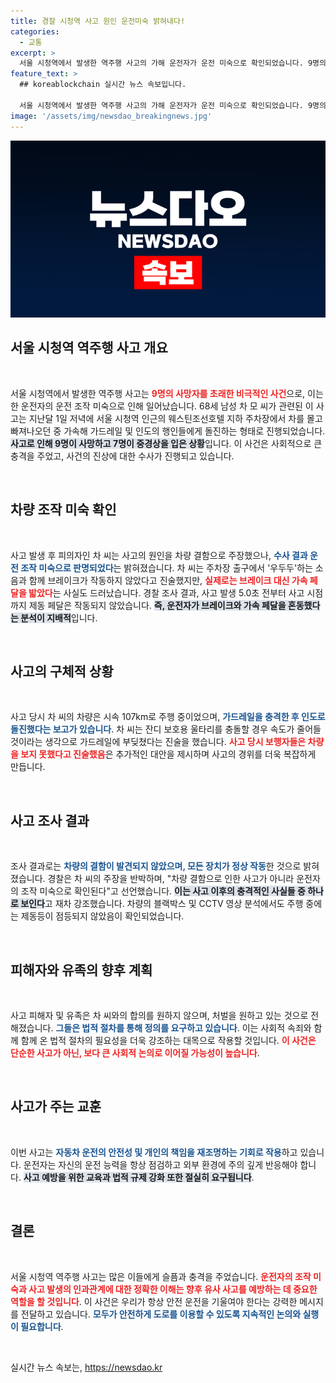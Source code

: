 ```yaml
---
title: 경찰 시청역 사고 원인 운전미숙 밝혀내다!
categories:
  - 교통
excerpt: >
  서울 시청역에서 발생한 역주행 사고의 가해 운전자가 운전 미숙으로 확인되었습니다. 9명의 사망자를 낸 이번 사고는 차량 결함이 아닌 브레이크와 가속 페달 착각으로 발생한 것으로 밝혀졌습니다. 유족들은 처벌을 원하고 있습니다.
feature_text: >
  ## koreablockchain 실시간 뉴스 속보입니다.

  서울 시청역에서 발생한 역주행 사고의 가해 운전자가 운전 미숙으로 확인되었습니다. 9명의 사망자를 낸 이번 사고는 차량 결함이 아닌 브레이크와 가속 페달 착각으로 발생한 것으로 밝혀졌습니다. 유족들은 처벌을 원하고 있습니다.
image: '/assets/img/newsdao_breakingnews.jpg'
---
```


<p><img src="/assets/img/newsdao_breakingnews.jpg" alt="koreablockchain 속보" /></p>

<h2 data-ke-size="size26">서울 시청역 역주행 사고 개요</h2>

<p data-ke-size="size16">&nbsp;</p>

<p>서울 시청역에서 발생한 역주행 사고는 <b><span style="color: #ee2323;">9명의 사망자를 초래한 비극적인 사건</span></b>으로, 이는 한 운전자의 운전 조작 미숙으로 인해 일어났습니다. 68세 남성 차 모 씨가 관련된 이 사고는 지난달 1일 저녁에 서울 시청역 인근의 웨스틴조선호텔 지하 주차장에서 차를 몰고 빠져나오던 중 가속해 가드레일 및 인도의 행인들에게 돌진하는 형태로 진행되었습니다. <b><span style="background-color: #21538527;">사고로 인해 9명이 사망하고 7명이 중경상을 입은 상황</span></b>입니다. 이 사건은 사회적으로 큰 충격을 주었고, 사건의 진상에 대한 수사가 진행되고 있습니다. </p>

<p data-ke-size="size16">&nbsp;</p>

<h2 data-ke-size="size26">차량 조작 미숙 확인</h2>

<p data-ke-size="size16">&nbsp;</p>

<p>사고 발생 후 피의자인 차 씨는 사고의 원인을 차량 결함으로 주장했으나, <b><span style="color: #1a5490;">수사 결과 운전 조작 미숙으로 판명되었다</span></b>는 밝혀졌습니다. 차 씨는 주차장 출구에서 '우두두'하는 소음과 함께 브레이크가 작동하지 않았다고 진술했지만, <b><span style="color: #ee2323;">실제로는 브레이크 대신 가속 페달을 밟았다</span></b>는 사실도 드러났습니다. 경찰 조사 결과, 사고 발생 5.0초 전부터 사고 시점까지 제동 페달은 작동되지 않았습니다. <b><span style="background-color: #21538527;">즉, 운전자가 브레이크와 가속 페달을 혼동했다는 분석이 지배적</span></b>입니다.</p>

<p data-ke-size="size16">&nbsp;</p>

<h2 data-ke-size="size26">사고의 구체적 상황</h2>

<p data-ke-size="size16">&nbsp;</p>

<p>사고 당시 차 씨의 차량은 시속 107km로 주행 중이었으며, <b><span style="color: #1a5490;">가드레일을 충격한 후 인도로 돌진했다는 보고가 있습니다</span></b>. 차 씨는 잔디 보호용 울타리를 충돌할 경우 속도가 줄어들 것이라는 생각으로 가드레일에 부딪쳤다는 진술을 했습니다. <b><span style="color: #ee2323;">사고 당시 보행자들은 차량을 보지 못했다고 진술했음</span></b>은 추가적인 대안을 제시하며 사고의 경위를 더욱 복잡하게 만듭니다. </p>

<p data-ke-size="size16">&nbsp;</p>

<h2 data-ke-size="size26">사고 조사 결과</h2>

<p data-ke-size="size16">&nbsp;</p>

<p>조사 결과로는 <b><span style="color: #1a5490;">차량의 결함이 발견되지 않았으며, 모든 장치가 정상 작동</span></b>한 것으로 밝혀졌습니다. 경찰은 차 씨의 주장을 반박하며, "차량 결함으로 인한 사고가 아니라 운전자의 조작 미숙으로 확인된다"고 선언했습니다. <b><span style="background-color: #21538527;">이는 사고 이후의 충격적인 사실들 중 하나로 보인다</span></b>고 재차 강조했습니다. 차량의 블랙박스 및 CCTV 영상 분석에서도 주행 중에는 제동등이 점등되지 않았음이 확인되었습니다.</p>

<p data-ke-size="size16">&nbsp;</p>

<h2 data-ke-size="size26">피해자와 유족의 향후 계획</h2>

<p data-ke-size="size16">&nbsp;</p>

<p>사고 피해자 및 유족은 차 씨와의 합의를 원하지 않으며, 처벌을 원하고 있는 것으로 전해졌습니다. <b><span style="color: #1a5490;">그들은 법적 절차를 통해 정의를 요구하고 있습니다</span></b>. 이는 사회적 속죄와 함께 함께 온 법적 절차의 필요성을 더욱 강조하는 대목으로 작용할 것입니다. <b><span style="color: #ee2323;">이 사건은 단순한 사고가 아닌, 보다 큰 사회적 논의로 이어질 가능성이 높습니다</span></b>.</p>

<p data-ke-size="size16">&nbsp;</p>

<h2 data-ke-size="size26">사고가 주는 교훈</h2>

<p data-ke-size="size16">&nbsp;</p>

<p>이번 사고는 <b><span style="color: #1a5490;">자동차 운전의 안전성 및 개인의 책임을 재조명하는 기회로 작용</span></b>하고 있습니다. 운전자는 자신의 운전 능력을 항상 점검하고 외부 환경에 주의 깊게 반응해야 합니다. <b><span style="background-color: #21538527;">사고 예방을 위한 교육과 법적 규제 강화 또한 절실히 요구됩니다</span></b>.</p>

<p data-ke-size="size16">&nbsp;</p>

<h2 data-ke-size="size26">결론</h2>

<p data-ke-size="size16">&nbsp;</p>

<p>서울 시청역 역주행 사고는 많은 이들에게 슬픔과 충격을 주었습니다. <b><span style="color: #ee2323;">운전자의 조작 미숙과 사고 발생의 인과관계에 대한 정확한 이해는 향후 유사 사고를 예방하는 데 중요한 역할을 할 것입니다</span></b>. 이 사건은 우리가 항상 안전 운전을 기울여야 한다는 강력한 메시지를 전달하고 있습니다. <b><span style="color: #1a5490;">모두가 안전하게 도로를 이용할 수 있도록 지속적인 논의와 실행이 필요합니다</span></b>. </p>

<p data-ke-size="size16">&nbsp;</p>
실시간 뉴스 속보는, <a href="https://newsdao.kr" rel="dofollow">https://newsdao.kr</a>


